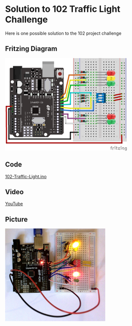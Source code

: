 # Solution to 102 Traffic Light Challenge
Here is one possible solution to the 102 project challenge

## Fritzing Diagram
<img src="102-Traffic-Light_bb.png" height="300">

## Code
[102-Traffic-Light.ino](102-Traffic-Light.ino)

## Video
[YouTube](https://youtu.be/LEXjwdFOQmw)

## Picture
<img src="102-Traffic-Light-Picture.jpg" height="300">
